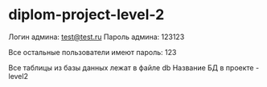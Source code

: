 # diplom-project-level-2
Логин админа: test@test.ru
Пароль админа: 123123

Все остальные пользователи имеют пароль: 123

Все таблицы из базы данных лежат в файле db
Название БД в проекте - level2
